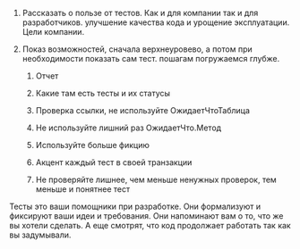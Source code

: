 1. Рассказать о пользе от тестов. Как и для компании так и для разработчиков.
	улучшение качества кода и урощение эксплуатации. 
	Цели компании.

2. Показ возможностей, сначала верхнеуровево, а потом при необходимости показать сам тест. пошагам погружаемся глубже.

	1. Отчет
	
	2. Какие там есть тесты и их статусы
	
	3. Проверка ссылки, не используйте ОжидаетЧтоТаблица
	
	4. Не используйте лишний раз ОжидаетЧто.Метод
	
	4. Используйте больше фикцию
	
	6. Акцент каждый тест в своей транзакции
	
	7. Не проверяйте лишнее, чем меньше ненужных проверок, тем меньше и понятнее тест

Тесты это ваши помощники при разработке.
Они формализуют и фиксируют ваши идеи и требования. Они напоминают вам о то, что же вы хотели сделать. А еще смотрят, что код продолжает работать так как вы задумывали.